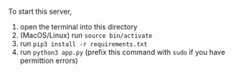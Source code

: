 To start this server,
1. open the terminal into this directory
2. (MacOS/Linux) run `source bin/activate`
3. run `pip3 install -r requirements.txt`
4. run `python3 app.py` (prefix this command with `sudo` if you have permittion errors)
